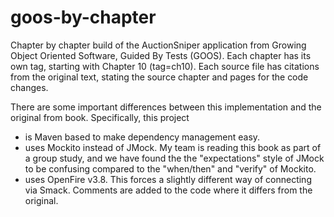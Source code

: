 goos-by-chapter
===============

Chapter by chapter build of the AuctionSniper application from Growing Object
Oriented Software, Guided By Tests (GOOS).  Each chapter has its own tag,
starting with Chapter 10 (tag=ch10).  Each source file has citations from the
original text, stating the source chapter and pages for the code changes.

There are some important differences between this implementation and the
 original from book.  Specifically, this project
 - is Maven based to make dependency management easy.
 - uses Mockito instead of JMock.  My team is reading this book
 as part of a group study, and we have found the the "expectations" style of
 JMock to be confusing compared to the "when/then" and "verify" of Mockito.
 - uses OpenFire v3.8.  This forces a slightly different way of connecting
 via Smack.  Comments are added to the code where it differs from the original.